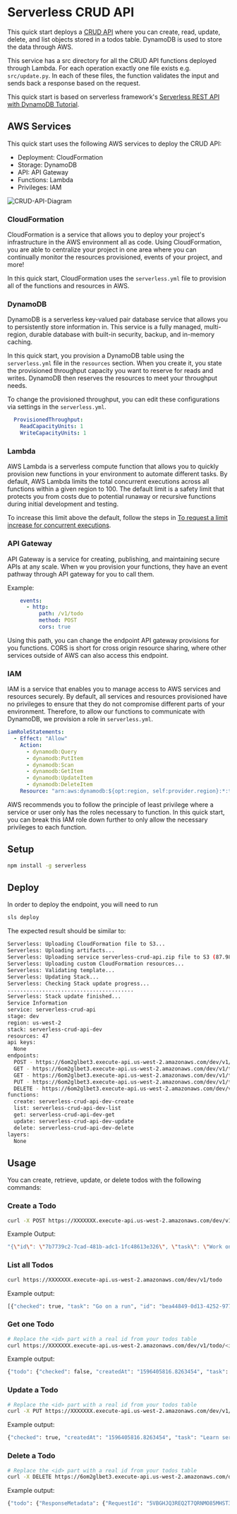 <!--
title: 'AWS Serverless CRUD API with DynamoDB store quick start in Python'
description: 'This quick start demonstrates how to setup a CRUD API through AWS allowing you to create,
list, get, update and delete Todos. DynamoDB is used to store the data.'
layout: Doc
framework: v1
platform: AWS
language: Python
-->
# Serverless CRUD API
This quick start deploys a [CRUD API](https://rapidapi.com/blog/api-glossary/crud/) where you can create, read, update, delete, and list objects stored in a todos table. DynamoDB is used to store the data through AWS.

This service has a src directory for all the CRUD API functions deployed through Lambda. For each operation exactly one file exists e.g. `src/update.py`. In each of these files, the function validates the input and sends back a response based on the request.

This quick start is based on serverless framework's [Serverless REST API with DynamoDB Tutorial](https://github.com/serverless/examples/tree/master/aws-python-rest-api-with-dynamodb).

## AWS Services

This quick start uses the following AWS services to deploy the CRUD API:

- Deployment: CloudFormation
- Storage: DynamoDB
- API: API Gateway
- Functions: Lambda
- Privileges: IAM

![CRUD-API-Diagram](https://github.com/ktptran/ktptran-aws-quick-starts/blob/rest-api/serverless-crud-api/Diagram.png)

### CloudFormation

CloudFormation is a service that allows you to deploy your project's infrastructure in the AWS
environment all as code. Using CloudFormation, you are able to centralize your project in one area where you
can continually monitor the resources provisioned, events of your project, and more!

In this quick start, CloudFormation uses the `serverless.yml` file to provision all of the functions
and resources in AWS.

### DynamoDB

DynamoDB is a serverless key-valued pair database service that allows you to persistently store information in.
This service is a fully managed, multi-region, durable database with built-in security, backup, and in-memory caching.

In this quick start, you provision a DynamoDB table using the `serverless.yml` file in the `resources` section.
When you create it, you state the provisioned throughput capacity you want to reserve for reads and writes. DynamoDB then reserves the resources to meet your throughput needs.

To change the provisioned throughput, you can edit these configurations via settings in the `serverless.yml`.

```yaml
  ProvisionedThroughput:
    ReadCapacityUnits: 1
    WriteCapacityUnits: 1
```

### Lambda

AWS Lambda is a serverless compute function that allows you to quickly provision new functions in your
environment to automate different tasks. By default, AWS Lambda limits the total concurrent executions across all functions within a given region to 100. The default limit is a safety limit that protects you from costs due to potential runaway or recursive functions during initial development and testing.

To increase this limit above the default, follow the steps in [To request a limit increase for concurrent executions](http://docs.aws.amazon.com/lambda/latest/dg/concurrent-executions.html#increase-concurrent-executions-limit).

### API Gateway

API Gateway is a service for creating, publishing, and maintaining secure APIs at any scale. When w
you provision your functions, they have an event pathway through API gateway for you to call them.

Example:
```yaml
    events:
      - http:
          path: /v1/todo
          method: POST
          cors: true
```

Using this path, you can change the endpoint API gateway provisions for you functions. CORS is short for
cross origin resource sharing, where other services outside of AWS can also access this endpoint.

### IAM

IAM is a service that enables you to manage access to AWS services and resources securely. By default,
all services and resources provisioned have no privileges to ensure that they do not compromise different parts
of your environment. Therefore, to allow our functions to communicate with DynamoDB, we provision a
role in `serverless.yml`.

```yaml
iamRoleStatements:
  - Effect: "Allow"
    Action:
      - dynamodb:Query
      - dynamodb:PutItem
      - dynamodb:Scan
      - dynamodb:GetItem
      - dynamodb:UpdateItem
      - dynamodb:DeleteItem
    Resource: "arn:aws:dynamodb:${opt:region, self:provider.region}:*:table/${self:provider.environment.DYNAMODB_TABLE}"
```

AWS recommends you to follow the principle of least privilege where a service or user only has the
roles necessary to function. In this quick start, you can break this IAM role down further to only allow
the necessary privileges to each function.

## Setup

```bash
npm install -g serverless
```

## Deploy

In order to deploy the endpoint, you will need to run

```bash
sls deploy
```

The expected result should be similar to:

```bash
Serverless: Uploading CloudFormation file to S3...
Serverless: Uploading artifacts...
Serverless: Uploading service serverless-crud-api.zip file to S3 (87.98 KB)...
Serverless: Uploading custom CloudFormation resources...
Serverless: Validating template...
Serverless: Updating Stack...
Serverless: Checking Stack update progress...
........................................
Serverless: Stack update finished...
Service Information
service: serverless-crud-api
stage: dev
region: us-west-2
stack: serverless-crud-api-dev
resources: 47
api keys:
  None
endpoints:
  POST - https://6om2glbet3.execute-api.us-west-2.amazonaws.com/dev/v1/todo
  GET - https://6om2glbet3.execute-api.us-west-2.amazonaws.com/dev/v1/todo
  GET - https://6om2glbet3.execute-api.us-west-2.amazonaws.com/dev/v1/todo/{id}
  PUT - https://6om2glbet3.execute-api.us-west-2.amazonaws.com/dev/v1/todo/{id}
  DELETE - https://6om2glbet3.execute-api.us-west-2.amazonaws.com/dev/v1/todo/{id}
functions:
  create: serverless-crud-api-dev-create
  list: serverless-crud-api-dev-list
  get: serverless-crud-api-dev-get
  update: serverless-crud-api-dev-update
  delete: serverless-crud-api-dev-delete
layers:
  None
```

## Usage

You can create, retrieve, update, or delete todos with the following commands:

### Create a Todo

```bash
curl -X POST https://XXXXXXX.execute-api.us-west-2.amazonaws.com/dev/v1/todo --data '{ "task": "Work on food" }'
```

Example Output:
```bash
"{\"id\": \"7b7739c2-7cad-481b-adc1-1fc48613e326\", \"task\": \"Work on food\", \"checked\": false, \"createdAt\": \"1596407014.4433892\", \"updatedAt\": \"1596407014.4433892\"}"%
```

### List all Todos

```bash
curl https://XXXXXXX.execute-api.us-west-2.amazonaws.com/dev/v1/todo
```

Example output:
```bash
[{"checked": true, "task": "Go on a run", "id": "bea44849-0d13-4252-977e-45cce0864c9c", "updatedAt": 1596406707680}, {"checked": false, "createdAt": "1596405816.8263454", "task": "Do homework", "id": "71aa8b21-5e75-4812-820e-46589029fdcf", "updatedAt": "1596405816.8263454"}, {"checked": false, "createdAt": "1596407014.4433892", "task": "Work on food", "id": "7b7739c2-7cad-481b-adc1-1fc48613e326", "updatedAt": "1596407014.4433892"}]%
```

### Get one Todo

```bash
# Replace the <id> part with a real id from your todos table
curl https://XXXXXXX.execute-api.us-west-2.amazonaws.com/dev/v1/todo/<id>
```

Example output:
```bash
{"todo": {"checked": false, "createdAt": "1596405816.8263454", "task": "Do homework", "id": "71aa8b21-5e75-4812-820e-46589029fdcf", "updatedAt": "1596405816.8263454"}}%
```

### Update a Todo

```bash
# Replace the <id> part with a real id from your todos table
curl -X PUT https://XXXXXXX.execute-api.us-west-2.amazonaws.com/dev/v1/todo/71aa8b21-5e75-4812-820e-46589029fdcf --data '{ "task": "Learn serverless", "checked": true }'
```

Example output:
```bash
{"checked": true, "createdAt": "1596405816.8263454", "task": "Learn serverless", "id": "71aa8b21-5e75-4812-820e-46589029fdcf", "updatedAt": 1596407138976}%
```

### Delete a Todo

```bash
# Replace the <id> part with a real id from your todos table
curl -X DELETE https://6om2glbet3.execute-api.us-west-2.amazonaws.com/dev/v1/<id>
```

Example output:
```bash
{"todo": {"ResponseMetadata": {"RequestId": "5VBGHJQ3REQ2T7QRNMO85MHST3VV4KQNSO5AEMVJF66Q9ASUAAJG", "HTTPStatusCode": 200, "HTTPHeaders": {"server": "Server", "date": "Sun, 02 Aug 2020 22:27:14 GMT", "content-type": "application/x-amz-json-1.0", "content-length": "2", "connection": "keep-alive", "x-amzn-requestid": "5VBGHJQ3REQ2T7QRNMO85MHST3VV4KQNSO5AEMVJF66Q9ASUAAJG", "x-amz-crc32": "2745614147"}, "RetryAttempts": 0}}}%  
```
